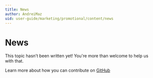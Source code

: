 ```yaml
---
title: News
author: AndreiMaz
uid: user-guide/marketing/promotional/content/news
---
```

# News

This topic hasn’t been written yet! You're more than welcome to help us with that.

Learn more about how you can contribute on [GitHub](https://github.com/nopSolutions/nopCommerce-Docs/blob/master/CONTRIBUTING.md)
